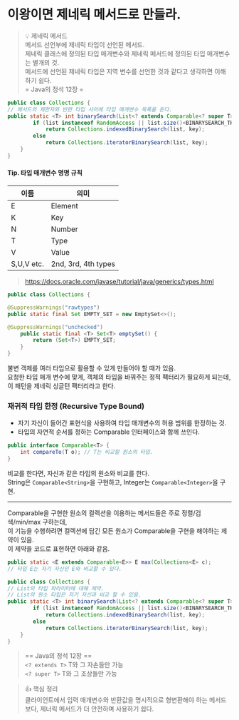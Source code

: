 # 이왕이면 제네릭 메서드로 만들라.
> 💡 제네릭 메서드 </br>
메서드 선언부에 제네릭 타입이 선언된 메서드.</br>
제네릭 클래스에 정의된 타입 매개변수와 제네릭 메서드에 정의된 타입 매개변수는 별개의 것.</br>
메서드에 선언된 제네릭 타입은 지역 변수를 선언한 것과 같다고 생각하면 이해하기 쉽다.</br>
= Java의 정석 12장 =

```java
public class Collections {
// 메서드의 제한자와 반한 타입 사이에 타입 매개변수 목록을 둔다.
public static <T> int binarySearch(List<? extends Comparable<? super T>> list, T key) {
        if (list instanceof RandomAccess || list.size()<BINARYSEARCH_THRESHOLD)
            return Collections.indexedBinarySearch(list, key);
        else
            return Collections.iteratorBinarySearch(list, key);
    }
}
```

#### Tip. 타입 매개변수 명명 규칙
| 이름 | 의미 |
|---|---|
|E| Element|
|K| Key |
|N| Number |
|T| Type |
|V|Value |
|S,U,V etc. | 2nd, 3rd, 4th types |

> https://docs.oracle.com/javase/tutorial/java/generics/types.html


```java
public class Collections {

@SuppressWarnings("rawtypes")
public static final Set EMPTY_SET = new EmptySet<>();

@SuppressWarnings("unchecked")
    public static final <T> Set<T> emptySet() {
        return (Set<T>) EMPTY_SET;
    }
}
```
불변 객체를 여러 타입으로 활용할 수 있게 만들어야 할 때가 있음. </br>
요청한 타입 매개 변수에 맞게, 객체의 타입을 바꿔주는 정적 팩터리가 필요하게 되는데, </br>
이 패턴을 제네릭 싱글턴 팩터리라고 한다.

### 재귀적 타입 한정 (Recursive Type Bound)
* 자기 자신이 들어간 표현식을 사용하여 타입 매개변수의 허용 범위를 한정하는 것.
* 타입의 자연적 순서를 정하는 Comparable 인터페이스와 함께 쓰인다.

```java
public interface Comparable<T> {
    int compareTo(T o); // T는 비교할 원소의 타입.
}
```
비교를 한다면, 자신과 같은 타입의 원소와 비교를 한다. </br>
String은 `Comparable<String>`을 구현하고, Integer는 `Comparable<Integer>`을 구현.

<hr>

Comparable을 구현한 원소의 컬렉션을 이용하는 메서드들은 주로 정렬/검색/min/max 구하는데, </br>
이 기능을 수행하려면 컬렉션에 담긴 모든 원소가 Comparable을 구현을 해야하는 제약이 있음. </br>
이 제약을 코드로 표현하면 아래와 같음.
```java
public static <E extends Comparable<E>> E max(Collections<E> c);
// 타입 E는 자기 자신인 E와 비교할 수 있다.
```


```java
public class Collections {
// List의 타입 파라미터에 대해 제약.
// List의 원소 타입은 자기 자신과 비교 할 수 있음.
public static <T> int binarySearch(List<? extends Comparable<? super T>> list, T key) {
        if (list instanceof RandomAccess || list.size()<BINARYSEARCH_THRESHOLD)
            return Collections.indexedBinarySearch(list, key);
        else
            return Collections.iteratorBinarySearch(list, key);
    }
}
```

> == Java의 정석 12장 == </br>
`<? extends T>` T와 그 자손들만 가능 </br>
`<? super T>` T와 그 조상들만 가능

> 👍 핵심 정리 </br>
클라이언트에서 입력 매개변수와 반환값을 명시적으로 형변환해야 하는 메서드보다, 제너릭 메서드가 더 안전하며 사용하기 쉽다.